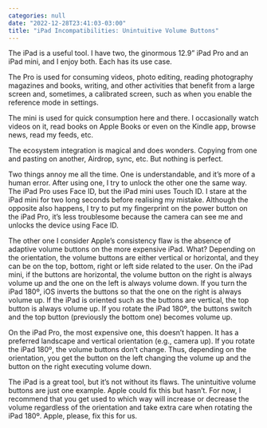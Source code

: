 ```yaml
---
categories: null
date: "2022-12-28T23:41:03-03:00"
title: "iPad Incompatibilities: Unintuitive Volume Buttons"
---
```


The iPad is a useful tool. I have two, the ginormous 12.9” iPad Pro and an iPad
mini, and I enjoy both. Each has its use case.

The Pro is used for consuming videos, photo editing, reading photography
magazines and books, writing, and other activities that benefit from a large
screen and, sometimes, a calibrated screen, such as when you enable the
reference mode in settings.

The mini is used for quick consumption here and there. I occasionally watch
videos on it, read books on Apple Books or even on the Kindle app, browse news,
read my feeds, etc.

The ecosystem integration is magical and does wonders. Copying from one and
pasting on another, Airdrop, sync, etc. But nothing is perfect.

Two things annoy me all the time. One is understandable, and it’s more of a
human error. After using one, I try to unlock the other one the same way. The
iPad Pro uses Face ID, but the iPad mini uses Touch ID. I stare at the iPad
mini for two long seconds before realising my mistake. Although the opposite
also happens, I try to put my fingerprint on the power button on the iPad Pro,
it’s less troublesome because the camera can see me and unlocks the device
using Face ID.

The other one I consider Apple’s consistency flaw is the absence of adaptive
volume buttons on the more expensive iPad. What? Depending on the orientation,
the volume buttons are either vertical or horizontal, and they can be on the
top, bottom, right or left side related to the user. On the iPad mini, if the
buttons are horizontal, the volume button on the right is always volume up and
the one on the left is always volume down. If you turn the iPad 180º, iOS
inverts the buttons so that the one on the right is always volume up. If the
iPad is oriented such as the buttons are vertical, the top button is always
volume up. If you rotate the iPad 180º, the buttons switch and the top button
(previously the bottom one) becomes volume up.

On the iPad Pro, the most expensive one, this doesn’t happen. It has a
preferred landscape and vertical orientation (e.g., camera up). If you rotate
the iPad 180º, the volume buttons don’t change. Thus, depending on the
orientation, you get the button on the left changing the volume up and the
button on the right executing volume down.

The iPad is a great tool, but it’s not without its flaws. The unintuitive
volume buttons are just one example. Apple could fix this but hasn’t. For now,
I recommend that you get used to which way will increase or decrease the volume
regardless of the orientation and take extra care when rotating the iPad 180º.
Apple, please, fix this for us.

